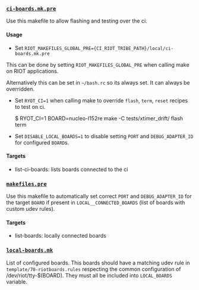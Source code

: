 
### [`ci-boards.mk.pre`](ci-boards.mk.pre)

Use this makefile to allow flashing and testing over the ci.

#### Usage

- Set `RIOT_MAKEFILES_GLOBAL_PRE={CI_RIOT_TRIBE_PATH}/local/ci-boards.mk.pre`

This can be done by setting `RIOT_MAKEFILES_GLOBAL_PRE` when calling make on
RIOT applications.

Alternatively this can be set in `~/bash.rc` so its always set. It can always
be overridden.

- Set `RYOT_CI=1` when calling make to override `flash`, `term`, `reset`
recipes to test on ci.

  $ RYOT_CI=1 BOARD=nucleo-l152re make -C tests/xtimer_drift/ flash term

- Set `DISABLE_LOCAL_BOARDS=1` to disable setting `PORT` and `DEBUG_ADAPTER_ID`
for configured `BOARD`s.

#### Targets

- list-ci-boards: lists boards connected to the ci

### [`makefiles.pre`](makefiles.pre)

Use this makefile to automatically set correct `PORT` and `DEBUG_ADAPTER_ID` for the
target `BOARD` if present in `LOCAL__CONNECTED_BOARDS` (list of boards with custom udev rules).

#### Targets

- list-boards: locally connected boards

### [`local-boards.mk`](local-boards.mk)

List of configured boards. This boards should have a matching udev rule
in `template/70-riotboards.rules` respecting the common configuration of
/dev/riot/tty-$(BOARD). They must all be included into `LOCAL_BOARDS`
variable.